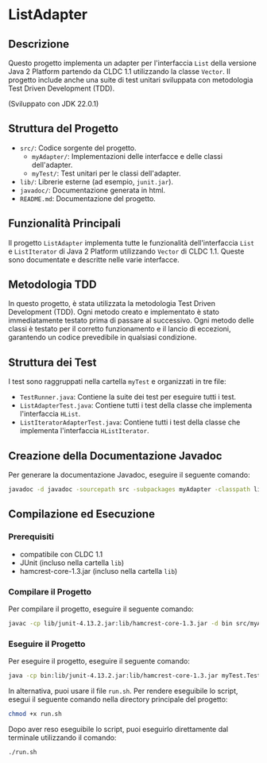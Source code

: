 # ListAdapter

## Descrizione
Questo progetto implementa un adapter per l'interfaccia `List` della versione Java 2 Platform partendo da CLDC 1.1 utilizzando la classe `Vector`. Il progetto include anche una suite di test unitari sviluppata con metodologia Test Driven Development (TDD).

(Sviluppato con JDK 22.0.1)

## Struttura del Progetto

- `src/`: Codice sorgente del progetto.
  - `myAdapter/`: Implementazioni delle interfacce e delle classi dell'adapter.
  - `myTest/`: Test unitari per le classi dell'adapter.
- `lib/`: Librerie esterne (ad esempio, `junit.jar`).
- `javadoc/`: Documentazione generata in html.
- `README.md`: Documentazione del progetto.

## Funzionalità Principali

Il progetto `ListAdapter` implementa tutte le funzionalità dell'interfaccia `List` e `ListIterator` di Java 2 Platform utilizzando `Vector` di CLDC 1.1. Queste sono documentate e descritte nelle varie interfacce. 

## Metodologia TDD

In questo progetto, è stata utilizzata la metodologia Test Driven Development (TDD). Ogni metodo creato e implementato è stato immediatamente testato prima di passare al successivo. Ogni metodo delle classi è testato per il corretto funzionamento e il lancio di eccezioni, garantendo un codice prevedibile in qualsiasi condizione.

## Struttura dei Test

I test sono raggruppati nella cartella `myTest` e organizzati in tre file:
- `TestRunner.java`: Contiene la suite dei test per eseguire tutti i test.
- `ListAdapterTest.java`: Contiene tutti i test della classe che implementa l'interfaccia `HList`.
- `ListIteratorAdapterTest.java`: Contiene tutti i test della classe che implementa l'interfaccia `HListIterator`.

## Creazione della Documentazione Javadoc

Per generare la documentazione Javadoc, eseguire il seguente comando:

```sh
javadoc -d javadoc -sourcepath src -subpackages myAdapter -classpath lib/junit-4.13.2.jar:lib/hamcrest-core-1.3.jar
```

## Compilazione ed Esecuzione

### Prerequisiti

- compatibile con CLDC 1.1
- JUnit (incluso nella cartella `lib`)
- hamcrest-core-1.3.jar (incluso nella cartella `lib`)

### Compilare il Progetto

Per compilare il progetto, eseguire il seguente comando:

```sh
javac -cp lib/junit-4.13.2.jar:lib/hamcrest-core-1.3.jar -d bin src/myAdapter/*.java src/myTest/*.java
```

### Eseguire il Progetto

Per eseguire il progetto, eseguire il seguente comando:

```sh
java -cp bin:lib/junit-4.13.2.jar:lib/hamcrest-core-1.3.jar myTest.TestRunner
```

In alternativa, puoi usare il file `run.sh`. Per rendere eseguibile lo script, esegui il seguente comando nella directory principale del progetto:

```sh
chmod +x run.sh
```

Dopo aver reso eseguibile lo script, puoi eseguirlo direttamente dal terminale utilizzando il comando:

```sh
./run.sh
```


